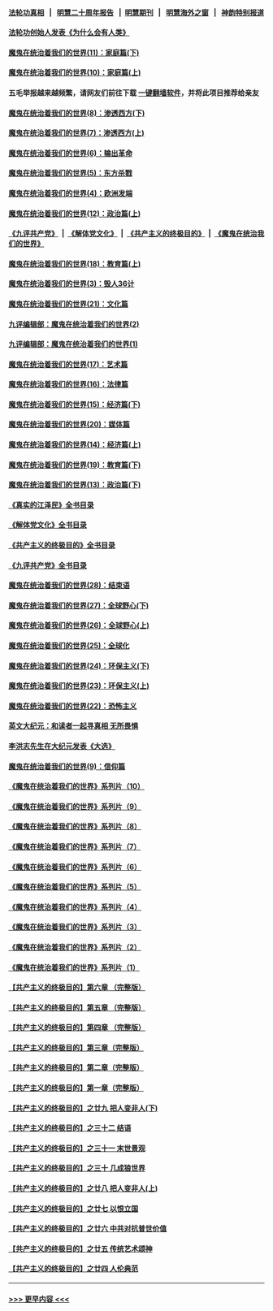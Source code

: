 #### [法轮功真相](https://github.com/gfw-breaker/truth/blob/master/README.md?t=0) &nbsp;&nbsp;|&nbsp;&nbsp; [明慧二十周年报告](https://github.com/gfw-breaker/mh-reports/blob/master/README.md?t=0) &nbsp;&nbsp;|&nbsp;&nbsp;[明慧期刊](https://github.com/gfw-breaker/mh-qikan) &nbsp;&nbsp;|&nbsp;&nbsp; [明慧海外之窗](https://github.com/gfw-breaker/mh-news/blob/master/README.md?t=0) &nbsp;&nbsp;|&nbsp;&nbsp; [神韵特别报道](https://github.com/gfw-breaker/mh-news/blob/master/shenyun.md?t=0)
#### [法轮功创始人发表《为什么会有人类》](../pages/nsc422/n13912117.md?t=02060043) 
#### [魔鬼在统治着我们的世界(11)：家庭篇(下)](../pages/nsc422/n10440961.md?t=02060043) 
#### [魔鬼在统治着我们的世界(10)：家庭篇(上)](../pages/nsc422/n10435448.md?t=02060043) 
#### 五毛举报越来越频繁，请网友们前往下载 [一键翻墙软件](https://github.com/gfw-breaker/ssr-accounts)，并将此项目推荐给亲友
#### [魔鬼在统治着我们的世界(8)：渗透西方(下)](../pages/nsc422/n10429603.md?t=02060043) 
#### [魔鬼在统治着我们的世界(7)：渗透西方(上)](../pages/nsc422/n10426013.md?t=02060043) 
#### [魔鬼在统治着我们的世界(6)：输出革命](../pages/nsc422/n10421536.md?t=02060043) 
#### [魔鬼在统治着我们的世界(5)：东方杀戮](../pages/nsc422/n10417707.md?t=02060043) 
#### [魔鬼在统治着我们的世界(4)：欧洲发端](../pages/nsc422/n10414890.md?t=02060043) 
#### [魔鬼在统治着我们的世界(12)：政治篇(上)](../pages/nsc422/n10444576.md?t=02060043) 
#### [《九评共产党》](https://github.com/begood0513/9ping.md/blob/master/README.md) &nbsp;|&nbsp; [《解体党文化》](../../../../jtdwh.md/blob/master/README.md)  &nbsp;|&nbsp; [《共产主义的终极目的》](../../../../gczydzjmd.md/blob/master/README.md) &nbsp;|&nbsp; [《魔鬼在统治我们的世界》](../../../../mgztzwmdsj.md/blob/master/README.md) 
#### [魔鬼在统治着我们的世界(18)：教育篇(上)](../pages/nsc422/n10526970.md?t=02060043) 
#### [魔鬼在统治着我们的世界(3)：毁人36计](../pages/nsc422/n10411583.md?t=02060043) 
#### [魔鬼在统治着我们的世界(21)：文化篇](../pages/nsc422/n10597706.md?t=02060043) 
#### [九评编辑部：魔鬼在统治着我们的世界(2)](../pages/nsc422/n10410036.md?t=02060043) 
#### [九评编辑部：魔鬼在统治着我们的世界(1)](../pages/nsc422/n10406825.md?t=02060043) 
#### [魔鬼在统治着我们的世界(17)：艺术篇](../pages/nsc422/n10499093.md?t=02060043) 
#### [魔鬼在统治着我们的世界(16)：法律篇](../pages/nsc422/n10485969.md?t=02060043) 
#### [魔鬼在统治着我们的世界(15)：经济篇(下)](../pages/nsc422/n10469975.md?t=02060043) 
#### [魔鬼在统治着我们的世界(20)：媒体篇](../pages/nsc422/n10586579.md?t=02060043) 
#### [魔鬼在统治着我们的世界(14)：经济篇(上)](../pages/nsc422/n10457370.md?t=02060043) 
#### [魔鬼在统治着我们的世界(19)：教育篇(下)](../pages/nsc422/n10564808.md?t=02060043) 
#### [魔鬼在统治着我们的世界(13)：政治篇(下)](../pages/nsc422/n10448270.md?t=02060043) 
#### [《真实的江泽民》全书目录](../pages/nsc422/n13721399.md?t=02060043) 
#### [《解体党文化》全书目录](../pages/nsc422/n13721157.md?t=02060043) 
#### [《共产主义的终极目的》全书目录](../pages/nsc422/n13721048.md?t=02060043) 
#### [《九评共产党》全书目录](../pages/nsc422/n13708085.md?t=02060043) 
#### [魔鬼在统治着我们的世界(28)：结束语](../pages/nsc422/n10936246.md?t=02060043) 
#### [魔鬼在统治着我们的世界(27)：全球野心(下)](../pages/nsc422/n10928319.md?t=02060043) 
#### [魔鬼在统治着我们的世界(26)：全球野心(上)](../pages/nsc422/n10900318.md?t=02060043) 
#### [魔鬼在统治着我们的世界(25)：全球化](../pages/nsc422/n10788205.md?t=02060043) 
#### [魔鬼在统治着我们的世界(24)：环保主义(下)](../pages/nsc422/n10695307.md?t=02060043) 
#### [魔鬼在统治着我们的世界(23)：环保主义(上)](../pages/nsc422/n10688613.md?t=02060043) 
#### [魔鬼在统治着我们的世界(22)：恐怖主义](../pages/nsc422/n10614727.md?t=02060043) 
#### [英文大纪元：和读者一起寻真相 无所畏惧](../pages/nsc422/n12542027.md?t=02060043) 
#### [李洪志先生在大纪元发表《大选》](../pages/nsc422/n12534746.md?t=02060043) 
#### [魔鬼在统治着我们的世界(9)：信仰篇](../pages/nsc422/n10432159.md?t=02060043) 
#### [《魔鬼在统治着我们的世界》系列片（10）](../pages/nsc422/n12292670.md?t=02060043) 
#### [《魔鬼在统治着我们的世界》系列片（9）](../pages/nsc422/n12290859.md?t=02060043) 
#### [《魔鬼在统治着我们的世界》系列片（8）](../pages/nsc422/n12287445.md?t=02060043) 
#### [《魔鬼在统治着我们的世界》系列片（7）](../pages/nsc422/n12283425.md?t=02060043) 
#### [《魔鬼在统治着我们的世界》系列片（6）](../pages/nsc422/n12282314.md?t=02060043) 
#### [《魔鬼在统治着我们的世界》系列片（5）](../pages/nsc422/n12281419.md?t=02060043) 
#### [《魔鬼在统治着我们的世界》系列片（4）](../pages/nsc422/n12274024.md?t=02060043) 
#### [《魔鬼在统治着我们的世界》系列片（3）](../pages/nsc422/n12271322.md?t=02060043) 
#### [《魔鬼在统治着我们的世界》系列片（2）](../pages/nsc422/n12269049.md?t=02060043) 
#### [《魔鬼在统治着我们的世界》系列片（1）](../pages/nsc422/n12267575.md?t=02060043) 
#### [【共产主义的终极目的】第六章 （完整版）](../pages/nsc422/n11428913.md?t=02060043) 
#### [【共产主义的终极目的】第五章 （完整版）](../pages/nsc422/n11428912.md?t=02060043) 
#### [【共产主义的终极目的】第四章 （完整版）](../pages/nsc422/n11428907.md?t=02060043) 
#### [【共产主义的终极目的】第三章（完整版）](../pages/nsc422/n11428848.md?t=02060043) 
#### [【共产主义的终极目的】第二章（完整版）](../pages/nsc422/n11428831.md?t=02060043) 
#### [【共产主义的终极目的】第一章（完整版）](../pages/nsc422/n11417651.md?t=02060043) 
#### [【共产主义的终极目的】之廿九 把人变非人(下)](../pages/nsc422/n11344140.md?t=02060043) 
#### [【共产主义的终极目的】之三十二 结语](../pages/nsc422/n11360535.md?t=02060043) 
#### [【共产主义的终极目的】之三十一 末世景观](../pages/nsc422/n11351129.md?t=02060043) 
#### [【共产主义的终极目的】之三十 几成狼世界](../pages/nsc422/n11348280.md?t=02060043) 
#### [【共产主义的终极目的】之廿八 把人变非人(上)](../pages/nsc422/n11340492.md?t=02060043) 
#### [【共产主义的终极目的】之廿七 以恨立国](../pages/nsc422/n11336944.md?t=02060043) 
#### [【共产主义的终极目的】之廿六 中共对抗普世价值](../pages/nsc422/n11324785.md?t=02060043) 
#### [【共产主义的终极目的】之廿五 传统艺术颂神](../pages/nsc422/n11296396.md?t=02060043) 
#### [【共产主义的终极目的】之廿四 人伦典范](../pages/nsc422/n11296397.md?t=02060043) 

----
#### [ >>> 更早内容 <<< ](../indexes/nsc422-earlier.md)
